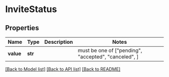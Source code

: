 # InviteStatus


## Properties
Name | Type | Description | Notes
------------ | ------------- | ------------- | -------------
**value** | **str** |  |  must be one of ["pending", "accepted", "canceled", ]

[[Back to Model list]](../README.md#documentation-for-models) [[Back to API list]](../README.md#documentation-for-api-endpoints) [[Back to README]](../README.md)


